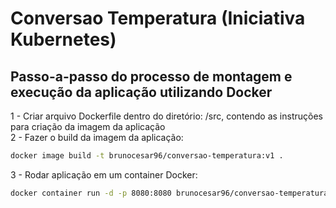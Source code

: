 # Conversao Temperatura (Iniciativa Kubernetes)

## Passo-a-passo do processo de montagem e execução da aplicação utilizando Docker
  1 - Criar arquivo Dockerfile dentro do diretório: /src, contendo as instruções para criação da imagem da aplicação   
  2 -  Fazer o build da imagem da aplicação:
  ```bash 
  docker image build -t brunocesar96/conversao-temperatura:v1 .
  ```
  3 - Rodar aplicação em um container Docker:
  ```bash 
  docker container run -d -p 8080:8080 brunocesar96/conversao-temperatura:v1
  ```
